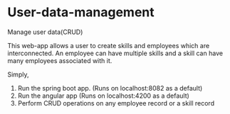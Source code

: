 # User-data-management
Manage user data(CRUD)

This web-app allows a user to create skills and employees which are interconnected. An employee can have multiple skills and a 
skill can have many employees associated with it. 

Simply, 
1. Run the spring boot app. (Runs on localhost:8082 as a default) 
2. Run the angular app (Runs on localhost:4200 as a default)
3. Perform CRUD operations on any employee record or a skill record
